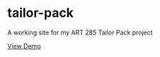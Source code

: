 # tailor-pack
A working site for my ART 285 Tailor Pack project

[View Demo](https://github.com/eiwanaga/tailor-pack)
